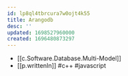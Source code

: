 ```yaml
---
id: lp8ql4tbrcura7w0ojt4k55
title: Arangodb
desc: ''
updated: 1698527960000
created: 1696480873297
---
```


- [[c.Software.Database.Multi-Model]]
- [[p.writtenIn]] #c++ #javascript